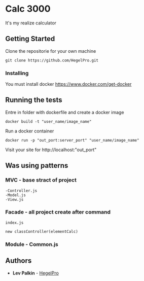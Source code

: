 # Calc 3000

It's my realize calculator

## Getting Started

Clone the repositorie for your own machine

```
git clone https://github.com/HegelPro.git
```

### Installing

You must install docker https://www.docker.com/get-docker

## Running the tests

Entre in folder with dockerfile and create a docker image 

```
docker build -t "user_name/image_name"
```

Run a docker container

```
docker run -p "out_port:server_port" "user_name/image_name" 
```

Visit your site for http://localhost:"out_port"

## Was using patterns

### MVC - base stract of project

```
-Controller.js
-Model.js
-View.js
```
### Facade - all project create after command

```
index.js

new classController(elementCalc)
```

### Module - Common.js


## Authors

* **Lev Palkin** - [HegelPro](https://github.com/HegelPro)